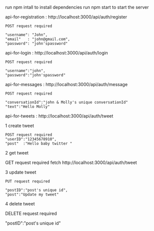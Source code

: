 run npm intall to install dependencies
run npm start to start the server


api-for-registration : http://localhost:3000/api/auth/register

    POST request required
    
    "username": "John",
    "email"   : "john@gmail.com",
    "password": "john'spassword"


api-for-login : http://localhost:3000/api/auth/login


    POST request required

    "username":"john",
    "password":"john'spassword"


api-for-messages : http://localhost:3000/api/auth/message


    POST request required

    "conversationId":"john & Molly's unique conversationId"
    "text":"Hello Molly"


api-for-tweets : http://localhost:3000/api/auth/tweet

1 create tweet

    POST request required
    "userID":"12345678910",
    "post"  :"Hello baby twitter "

2 get tweet 


GET request required
    fetch 
    http://localhost:3000/api/auth/tweet


3 update tweet


    PUT request required

    "postID":"post's unique id",
    "post":"Update my tweet"



 4 delete tweet


 DELETE request required
 
 "postID":"post's unique id"
